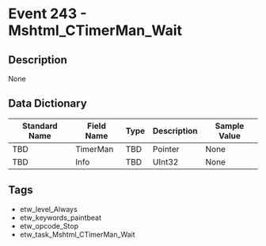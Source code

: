 # Event 243 - Mshtml_CTimerMan_Wait

## Description
None

## Data Dictionary
|Standard Name|Field Name|Type|Description|Sample Value|
|---|---|---|---|---|
|TBD|TimerMan|TBD|Pointer|None|None|
|TBD|Info|TBD|UInt32|None|None|

## Tags
* etw_level_Always
* etw_keywords_paintbeat
* etw_opcode_Stop
* etw_task_Mshtml_CTimerMan_Wait